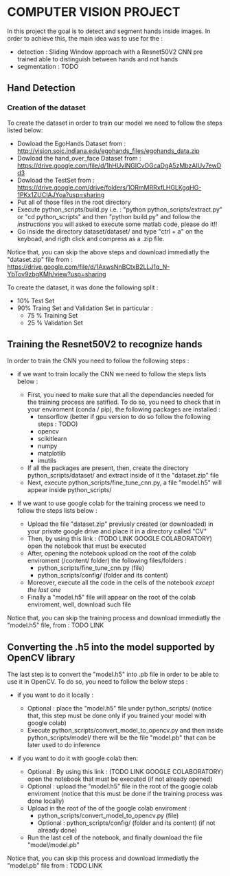 # COMPUTER VISION PROJECT


In this project the goal is to detect and segment hands inside images.
In order to achieve this, the main idea was to use for the :

- detection : Sliding Window approach with a Resnet50V2 CNN pre trained able to distinguish between hands and not hands
- segmentation : TODO

## Hand Detection

### Creation of the dataset

To create the dataset in order to train our model we need to follow the steps listed below:
- Dowload the EgoHands Dataset from : http://vision.soic.indiana.edu/egohands_files/egohands_data.zip
- Dowload the hand_over_face Dataset from : https://drive.google.com/file/d/1hHUvINGICvOGcaDgA5zMbzAIUv7ewDd3
- Dowload the TestSet from : https://drive.google.com/drive/folders/1ORmMRRxfLHGLKgqHG-1PKx1ZUCIAJYoa?usp=sharing
- Put all of those files in the root directory 
- Execute python_scripts/build.py i.e. : "python python_scripts/extract.py" or "cd python_scripts" and then "python build.py" and follow the *instructions* you will asked to execute some matlab code, please do it!!
- Go inside the directory dataset/dataset/ and type "ctrl + a" on the keyboad, and rigth click and compress as a .zip file.

Notice that, you can skip the above steps and download immediatly the "dataset.zip" file from : https://drive.google.com/file/d/1AxwsNnBCtxB2LLJ1q_N-YbTov9zbgKMh/view?usp=sharing

To create the dataset, it was done the following split :
 - 10% Test Set
 - 90% Traing Set and Validation Set in particular :
	- 75 % Training Set
	- 25 % Validation Set

## Training the Resnet50V2 to recognize hands

In order to train the CNN you need to follow the following steps : 

- if we want to train locally the CNN we need to follow the steps lists below :
	- First, you need to make sure that all the dependancies needed for the training process are satified. To do so, you need to check that in your enviroment (conda / pip), the following packages are installed :
	  - tensorflow (better if gpu version to do so follow the following steps : TODO)
	  - opencv
	  - scikitlearn
	  - numpy
	  - matplotlib
	  - imutils
	- If all the packages are present, then, create the directory python_scripts/dataset/ and extract inside of it the "dataset.zip" file
	- Next, execute python_scripts/fine_tune_cnn.py, a file "model.h5" will appear inside python_scripts/

- If we want to use google colab for the training process we need to follow the steps lists below : 
	- Upload the file "dataset.zip" previusly created (or downloaded) in your private google drive and place it in a directory called "CV"
	- Then, by using this link : (TODO LINK GOOGLE COLABORATORY) open the notebook that must be executed
	- After, opening the notebook upload on the root of the colab enviroment (/content/ folder) the following files/folders :
		- python_scripts/fine_tune_cnn.py (file)
		- python_scripts/config/ (folder and its content)
	- Moreover, execute all the code in the cells of the notebook *except the last one*
	- Finally a "model.h5" file will appear on the root of the colab enviroment, well, download such file

Notice that, you can skip the training process and download immediatly the "model.h5" file, from : TODO LINK

## Converting the .h5 into the model supported by OpenCV library

The last step is to convert the "model.h5" into .pb file in order to be able to use it in OpenCV. To do so, you need to follow the below steps :

- if you want to do it locally :
	- Optional : place the "model.h5" file under python_scripts/ (notice that, this step must be done only if you trained your model with google colab)
	- Execute python_scripts/convert_model_to_opencv.py and then inside python_scripts/model/ there will be the file "model.pb" that can be later used to do inference

- if you want to do it with google colab then:
	- Optional : By using this link : (TODO LINK GOOGLE COLABORATORY) open the notebook that must be executed (if not already opened)
	- Optional : upload the "model.h5" file in the root of the google colab enviroment (notice that this must be done if the training process was done locally)
	- Upload in the root of the of the google colab enviroment :
		- python_scripts/convert_model_to_opencv.py (file)
		- Optional : python_scripts/config/ (folder and its content) (if not already done)
	- Run the last cell of the notebook, and finally download the file "model/model.pb"

Notice that, you can skip this process and download immediatly the "model.pb" file from : TODO LINK

